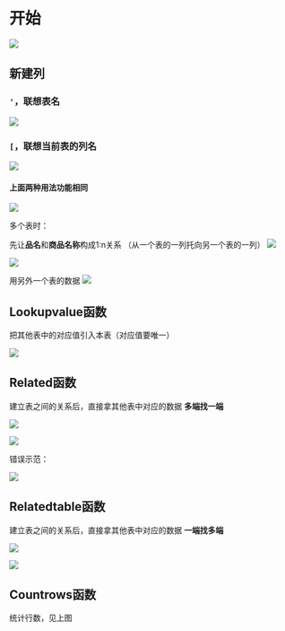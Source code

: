 # 开始

![](2022-12-02-22-18-06.png)

## 新建列

### ```'```，联想表名

![](2022-12-02-22-15-42.png)

### ```[```，联想当前表的列名

![](2022-12-02-22-16-31.png)

#### 上面两种用法功能相同

![](2022-12-02-22-18-57.png)

多个表时：

先让**品名**和**商品名称**构成1:n关系
（从一个表的一列托向另一个表的一列）
![](2022-12-02-22-20-36.png)

![](2022-12-02-22-29-51.png)

用另外一个表的数据
![](2022-12-02-22-23-28.png)

## Lookupvalue函数
把其他表中的对应值引入本表（对应值要唯一）

![](2022-12-02-22-31-09.png)

## Related函数
建立表之间的关系后，直接拿其他表中对应的数据
**多端找一端**

![](2022-12-02-22-42-12.png)

![](2022-12-02-22-38-56.png)

错误示范：

![](2022-12-02-22-39-16.png)

## Relatedtable函数
建立表之间的关系后，直接拿其他表中对应的数据
**一端找多端**

![](2022-12-02-22-42-38.png)

![](2022-12-02-22-46-00.png)

## Countrows函数
统计行数，见上图




